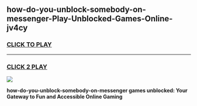
## how-do-you-unblock-somebody-on-messenger-Play-Unblocked-Games-Online-jv4cy
<h3>
<a href="https://premium76.site?title=how-do-you-unblock-somebody-on-messenger&ref=25A">CLICK TO PLAY</a></h3>
<hr>

<h3>
<a href="https://premium76.site?title=how-do-you-unblock-somebody-on-messenger&ref=25A">CLICK 2 PLAY</a>
  
</h3>

<a href="https://premium76.site?title=how-do-you-unblock-somebody-on-messenger&ref=25A"><img src="https://clearcache.store/games.png"></a>


**how-do-you-unblock-somebody-on-messenger games unblocked: Your Gateway to Fun and Accessible Online Gaming**
